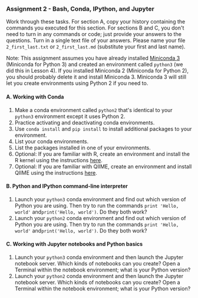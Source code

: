 ### Assignment 2 - Bash, Conda, IPython, and Jupyter

Work through these tasks. For section A, copy your history containing the commands you executed for this section. For sections B and C, you don't need to turn in any commands or code; just provide your answers to the questions. Turn in a single text file of your answers. Please name your file `2_first_last.txt` or `2_first_last.md` (substitute your first and last name).

Note: This assignment assumes you have already installed [Miniconda 3](https://conda.io/miniconda.html) (Miniconda for Python 3) and created an environment called `python3` (we did this in Lesson 4). If you installed Miniconda 2 (Miniconda for Python 2), you should probably delete it and install Miniconda 3. Miniconda 3 will still let you create environments using Python 2 if you need to.

#### A. Working with Conda

1. Make a conda environment called `python2` that's identical to your `python3` environment except it uses Python 2.
2. Practice activating and deactivating conda environments.
3. Use `conda install` and `pip install` to install additional packages to your environment.
4. List your conda environments.
5. List the packages installed in one of your environments.
6. Optional: If you are familiar with R, create an environment and install the R kernel using the instructions [here](https://www.continuum.io/blog/developer/jupyter-and-conda-r).
7. Optional: If you are familiar with QIIME, create an environment and install QIIME using the instructions [here](http://qiime.org/install/install.html).

#### B. Python and IPython command-line interpreter

1. Launch your `python3` conda environment and find out which version of Python you are using. Then try to run the commands `print 'Hello, world'` and`print('Hello, world')`. Do they both work?
2. Launch your `python2` conda environment and find out which version of Python you are using. Then try to run the commands `print 'Hello, world'` and`print('Hello, world')`. Do they both work?

#### C. Working with Jupyter notebooks and Python basics

1. Launch your `python3` conda environment and then launch the Jupyter notebook server. Which kinds of notebooks can you create? Open a Terminal within the notebook environment; what is your Python version?
2. Launch your `python2` conda environment and then launch the Jupyter notebook server. Which kinds of notebooks can you create? Open a Terminal within the notebook environment; what is your Python version?

